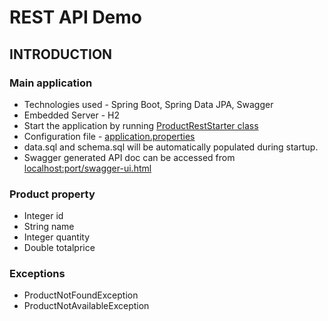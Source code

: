# REST API Demo
## INTRODUCTION
### Main application
* Technologies used - Spring Boot, Spring Data JPA, Swagger
* Embedded Server - H2
* Start the application by running [ProductRestStarter class](src/main/java/com/springboot/ProductRestStarter.java)
* Configuration file - [application.properties](src/main/resources/application.properties)
* data.sql and schema.sql will be automatically populated during startup.
* Swagger generated API doc can be accessed from [localhost:port/swagger-ui.html](localhost:8009/swagger-ui.html)

### Product property
* Integer id
* String name
* Integer quantity
* Double totalprice

### Exceptions
* ProductNotFoundException
* ProductNotAvailableException

